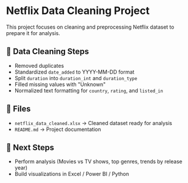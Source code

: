 # Netflix Data Cleaning Project

This project focuses on cleaning and preprocessing Netflix dataset to prepare it for analysis.

## 🧹 Data Cleaning Steps
- Removed duplicates
- Standardized `date_added` to YYYY-MM-DD format
- Split `duration` into `duration_int` and `duration_type`
- Filled missing values with "Unknown"
- Normalized text formatting for `country`, `rating`, and `listed_in`

## 📂 Files
- `netflix_data_cleaned.xlsx` → Cleaned dataset ready for analysis
- `README.md` → Project documentation

## 🚀 Next Steps
- Perform analysis (Movies vs TV shows, top genres, trends by release year)
- Build visualizations in Excel / Power BI / Python

